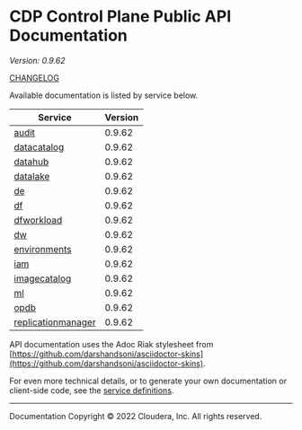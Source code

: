 # CDP Control Plane Public API Documentation

*Version: 0.9.62*

[CHANGELOG](CHANGELOG.md)

Available documentation is listed by service below.

| Service | Version |
| --- | --- |
| [audit](./audit/index.html) | 0.9.62 |
| [datacatalog](./datacatalog/index.html) | 0.9.62 |
| [datahub](./datahub/index.html) | 0.9.62 |
| [datalake](./datalake/index.html) | 0.9.62 |
| [de](./de/index.html) | 0.9.62 |
| [df](./df/index.html) | 0.9.62 |
| [dfworkload](./dfworkload/index.html) | 0.9.62 |
| [dw](./dw/index.html) | 0.9.62 |
| [environments](./environments/index.html) | 0.9.62 |
| [iam](./iam/index.html) | 0.9.62 |
| [imagecatalog](./imagecatalog/index.html) | 0.9.62 |
| [ml](./ml/index.html) | 0.9.62 |
| [opdb](./opdb/index.html) | 0.9.62 |
| [replicationmanager](./replicationmanager/index.html) | 0.9.62 |

API documentation uses the Adoc Riak stylesheet from
[https://github.com/darshandsoni/asciidoctor-skins](https://github.com/darshandsoni/asciidoctor-skins).

For even more technical details, or to generate your own documentation or client-side code, see the
[service definitions](swagger/).

----

Documentation Copyright © 2022 Cloudera, Inc. All rights reserved.

